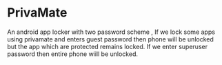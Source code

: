 # PrivaMate
An android app locker with two password scheme , If we lock some apps using privamate and enters guest password then phone will be unlocked but the app which are protected remains locked. If we enter superuser password then entire phone wiill be unlocked. 
